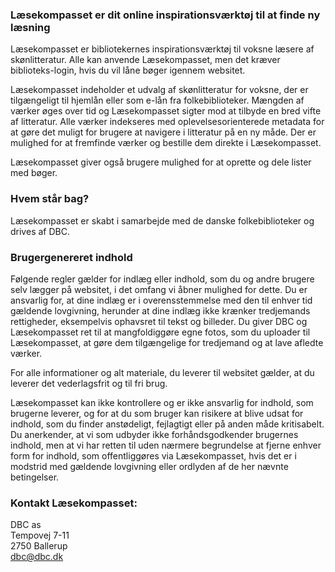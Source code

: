 ### Læsekompasset er dit online inspirationsværktøj til at finde ny læsning

Læsekompasset er bibliotekernes inspirationsværktøj til voksne læsere af skønlitteratur. Alle kan anvende Læsekompasset, men det kræver biblioteks-login, hvis du vil låne bøger igennem websitet.

Læsekompasset indeholder et udvalg af skønlitteratur for voksne, der er tilgængeligt til hjemlån eller som e-lån fra folkebiblioteker. Mængden af værker øges over tid og Læsekompasset sigter mod at tilbyde en bred vifte af litteratur. Alle værker indekseres med oplevelsesorienterede metadata for at gøre det muligt for brugere at navigere i litteratur på en ny måde. Der er mulighed for at fremfinde værker og bestille dem direkte i Læsekompasset.

Læsekompasset giver også brugere mulighed for at oprette og dele lister med bøger.

### Hvem står bag?

Læsekompasset er skabt i samarbejde med de danske folkebiblioteker og drives af DBC.

### Brugergenereret indhold

Følgende regler gælder for indlæg eller indhold, som du og andre brugere selv lægger på websitet, i det omfang vi åbner mulighed for dette. Du er ansvarlig for, at dine indlæg er i overensstemmelse med den til enhver tid gældende lovgivning, herunder at dine indlæg ikke krænker tredjemands rettigheder, eksempelvis ophavsret til tekst og billeder. Du giver DBC og Læsekompasset ret til at mangfoldiggøre egne fotos, som du uploader til Læsekompasset, at gøre dem tilgængelige for tredjemand og at lave afledte værker.

For alle informationer og alt materiale, du leverer til websitet gælder, at du leverer det vederlagsfrit og til fri brug.

Læsekompasset kan ikke kontrollere og er ikke ansvarlig for indhold, som brugerne leverer, og for at du som bruger kan risikere at blive udsat for indhold, som du finder anstødeligt, fejlagtigt eller på anden måde kritisabelt. Du anerkender, at vi som udbyder ikke forhåndsgodkender brugernes indhold, men at vi har retten til uden nærmere begrundelse at fjerne enhver form for indhold, som offentliggøres via Læsekompasset, hvis det er i modstrid med gældende lovgivning eller ordlyden af de her nævnte betingelser.

### Kontakt Læsekompasset:

DBC as  
Tempovej 7-11  
2750 Ballerup  
dbc@dbc.dk
